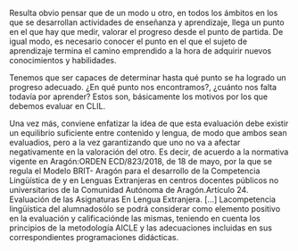 Resulta obvio pensar que de un modo u otro, en todos los ámbitos en los que se desarrollan actividades de enseñanza y aprendizaje, llega un punto en el que hay que medir, valorar el progreso desde el punto de partida. De igual modo, es necesario conocer el punto en el que el sujeto de aprendizaje termina el camino emprendido a la hora de adquirir nuevos conocimientos y habilidades.

Tenemos que ser capaces de determinar hasta qué punto se ha logrado un progreso adecuado. ¿En qué punto nos encontramos?, ¿cuánto nos falta todavía por aprender? Estos son, básicamente los motivos por los que debemos evaluar en CLIL.

Una vez más, conviene enfatizar la idea de que esta evaluación debe existir un equilibrio suficiente entre contenido y lengua, de modo que ambos sean evaluadios, pero a la vez garantizando que uno no va a afectar negativamente en la valoración del otro. Es decir, de acuerdo a la normativa vigente en Aragón:ORDEN ECD/823/2018, de 18 de mayo, por la que se regula el Modelo BRIT- Aragón para el desarrollo de la Competencia Lingüística de y en Lenguas Extranjeras en centros docentes públicos no universitarios de la Comunidad Autónoma de Aragón.Artículo 24. Evaluación de las Asignaturas En Lengua Extranjera. \[...\] Lacompetencia lingüística del alumnadosólo se podrá considerar como elemento positivo en la evaluación y calificaciónde las mismas, teniendo en cuenta los principios de la metodología AICLE y las adecuaciones incluidas en sus correspondientes programaciones didácticas.

  



